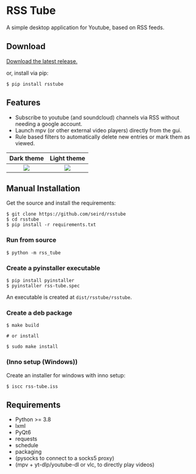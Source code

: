# RSS Tube

A simple desktop application for Youtube, based on RSS feeds.


## Download

[Download the latest release.](https://github.com/seird/rsstube/releases/latest)

or, install via pip:
```
$ pip install rsstube
```


## Features

- Subscribe to youtube (and soundcloud) channels via RSS without needing a google account.
- Launch mpv (or other external video players) directly from the gui.
- Rule based filters to automatically delete new entries or mark them as viewed.


Dark theme                                                            |  Light theme
:--------------------------------------------------------------------:|:---------------------------------------------------------------------:
![](https://raw.githubusercontent.com/seird/rsstube/master/images/dark.png)  |  ![](https://raw.githubusercontent.com/seird/rsstube/master/images/light.png)


## Manual Installation

Get the source and install the requirements:

```
$ git clone https://github.com/seird/rsstube
$ cd rsstube
$ pip install -r requirements.txt
```

### Run from source

```
$ python -m rss_tube
```

### Create a pyinstaller executable

```
$ pip install pyinstaller
$ pyinstaller rss-tube.spec
```
An executable is created at `dist/rsstube/rsstube`.

### Create a deb package

```
$ make build

# or install

$ sudo make install
```

### (Inno setup (Windows))

Create an installer for windows with inno setup:

```
$ iscc rss-tube.iss
```


## Requirements

- Python >= 3.8
- lxml
- PyQt6
- requests
- schedule
- packaging
- (pysocks to connect to a socks5 proxy)
- (mpv + yt-dlp/youtube-dl or vlc, to directly play videos)
